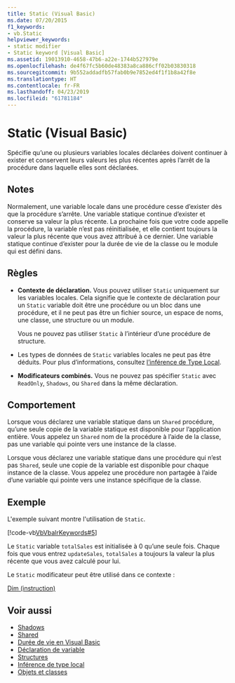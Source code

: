 ```yaml
---
title: Static (Visual Basic)
ms.date: 07/20/2015
f1_keywords:
- vb.Static
helpviewer_keywords:
- static modifier
- Static keyword [Visual Basic]
ms.assetid: 19013910-4658-47b6-a22e-1744b527979e
ms.openlocfilehash: de4f67fc5b60de48383a8ca886cff02b03830318
ms.sourcegitcommit: 9b552addadfb57fab0b9e7852ed4f1f1b8a42f8e
ms.translationtype: HT
ms.contentlocale: fr-FR
ms.lasthandoff: 04/23/2019
ms.locfileid: "61781184"
---
```

# <a name="static-visual-basic"></a>Static (Visual Basic)
Spécifie qu’une ou plusieurs variables locales déclarées doivent continuer à exister et conservent leurs valeurs les plus récentes après l’arrêt de la procédure dans laquelle elles sont déclarées.  
  
## <a name="remarks"></a>Notes  
 Normalement, une variable locale dans une procédure cesse d’exister dès que la procédure s’arrête. Une variable statique continue d’exister et conserve sa valeur la plus récente. La prochaine fois que votre code appelle la procédure, la variable n’est pas réinitialisée, et elle contient toujours la valeur la plus récente que vous avez attribué à ce dernier. Une variable statique continue d’exister pour la durée de vie de la classe ou le module qui est défini dans.  
  
## <a name="rules"></a>Règles  
  
- **Contexte de déclaration.** Vous pouvez utiliser `Static` uniquement sur les variables locales. Cela signifie que le contexte de déclaration pour un `Static` variable doit être une procédure ou un bloc dans une procédure, et il ne peut pas être un fichier source, un espace de noms, une classe, une structure ou un module.  
  
     Vous ne pouvez pas utiliser `Static` à l’intérieur d’une procédure de structure.  
  
- Les types de données de `Static` variables locales ne peut pas être déduits. Pour plus d’informations, consultez [l’inférence de Type Local](../../../visual-basic/programming-guide/language-features/variables/local-type-inference.md).  
  
- **Modificateurs combinés.** Vous ne pouvez pas spécifier `Static` avec `ReadOnly`, `Shadows`, ou `Shared` dans la même déclaration.  
  
## <a name="behavior"></a>Comportement  
 Lorsque vous déclarez une variable statique dans un `Shared` procédure, qu’une seule copie de la variable statique est disponible pour l’application entière. Vous appelez un `Shared` nom de la procédure à l’aide de la classe, pas une variable qui pointe vers une instance de la classe.  
  
 Lorsque vous déclarez une variable statique dans une procédure qui n’est pas `Shared`, seule une copie de la variable est disponible pour chaque instance de la classe. Vous appelez une procédure non partagée à l’aide d’une variable qui pointe vers une instance spécifique de la classe.  
  
## <a name="example"></a>Exemple  
 L'exemple suivant montre l'utilisation de `Static`.  
  
 [!code-vb[VbVbalrKeywords#5](~/samples/snippets/visualbasic/VS_Snippets_VBCSharp/VbVbalrKeywords/VB/Class1.vb#5)]  
  
 Le `Static` variable `totalSales` est initialisée à 0 qu’une seule fois. Chaque fois que vous entrez `updateSales`, `totalSales` a toujours la valeur la plus récente que vous avez calculé pour lui.  
  
 Le `Static` modificateur peut être utilisé dans ce contexte :  
  
 [Dim (instruction)](../../../visual-basic/language-reference/statements/dim-statement.md)  
  
## <a name="see-also"></a>Voir aussi

- [Shadows](../../../visual-basic/language-reference/modifiers/shadows.md)
- [Shared](../../../visual-basic/language-reference/modifiers/shared.md)
- [Durée de vie en Visual Basic](../../../visual-basic/programming-guide/language-features/declared-elements/lifetime.md)
- [Déclaration de variable](../../../visual-basic/programming-guide/language-features/variables/variable-declaration.md)
- [Structures](../../../visual-basic/programming-guide/language-features/data-types/structures.md)
- [Inférence de type local](../../../visual-basic/programming-guide/language-features/variables/local-type-inference.md)
- [Objets et classes](../../../visual-basic/programming-guide/language-features/objects-and-classes/index.md)
